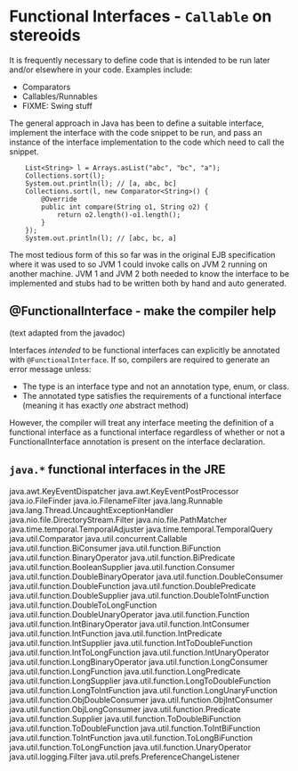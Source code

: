 Functional Interfaces - `Callable` on stereoids
===

It is frequently necessary to define code that is intended
to be run later and/or elsewhere in your code.  Examples include:

* Comparators
* Callables/Runnables
* FIXME:  Swing stuff

The general approach in Java has been to define a suitable interface,
implement the interface with the code snippet to be run, and pass
an instance of the interface implementation to the code which need to
call the snippet.

        List<String> l = Arrays.asList("abc", "bc", "a");
        Collections.sort(l);
        System.out.println(l); // [a, abc, bc]
        Collections.sort(l, new Comparator<String>() {
            @Override
            public int compare(String o1, String o2) {
                return o2.length()-o1.length();
            }
        });
        System.out.println(l); // [abc, bc, a]


The most tedious form of this so far was in the original EJB specification 
where it was used to so JVM 1 could invoke calls on JVM 2 running on 
another machine.  JVM 1 and JVM 2 both needed to know the interface to 
be implemented and stubs had to be written both by hand and auto generated.

@FunctionalInterface - make the compiler help
---
(text adapted from the javadoc) 

Interfaces _intended_ to be functional interfaces can explicitly be annotated with 
`@FunctionalInterface`.  If so, compilers are required to 
generate an error message unless:

* The type is an interface type and not an annotation type, enum, or class.
* The annotated type satisfies the requirements of a functional interface (meaning it
  has exactly _one_ abstract method)

However, the compiler will treat any interface meeting the definition of a 
functional interface as a functional interface regardless of whether or not a 
FunctionalInterface annotation is present on the interface declaration.

`java.*` functional interfaces in the JRE
---
java.awt.KeyEventDispatcher
java.awt.KeyEventPostProcessor
java.io.FileFinder
java.io.FilenameFilter
java.lang.Runnable
java.lang.Thread.UncaughtExceptionHandler
java.nio.file.DirectoryStream.Filter
java.nio.file.PathMatcher
java.time.temporal.TemporalAdjuster
java.time.temporal.TemporalQuery
java.util.Comparator
java.util.concurrent.Callable
java.util.function.BiConsumer
java.util.function.BiFunction
java.util.function.BinaryOperator
java.util.function.BiPredicate
java.util.function.BooleanSupplier
java.util.function.Consumer
java.util.function.DoubleBinaryOperator
java.util.function.DoubleConsumer
java.util.function.DoubleFunction
java.util.function.DoublePredicate
java.util.function.DoubleSupplier
java.util.function.DoubleToIntFunction
java.util.function.DoubleToLongFunction
java.util.function.DoubleUnaryOperator
java.util.function.Function
java.util.function.IntBinaryOperator
java.util.function.IntConsumer
java.util.function.IntFunction
java.util.function.IntPredicate
java.util.function.IntSupplier
java.util.function.IntToDoubleFunction
java.util.function.IntToLongFunction
java.util.function.IntUnaryOperator
java.util.function.LongBinaryOperator
java.util.function.LongConsumer
java.util.function.LongFunction
java.util.function.LongPredicate
java.util.function.LongSupplier
java.util.function.LongToDoubleFunction
java.util.function.LongToIntFunction
java.util.function.LongUnaryFunction
java.util.function.ObjDoubleConsumer
java.util.function.ObjIntConsumer
java.util.function.ObjLongConsumer
java.util.function.Predicate
java.util.function.Supplier
java.util.function.ToDoubleBiFunction
java.util.function.ToDoubleFunction
java.util.function.ToIntBiFunction
java.util.function.ToIntFunction
java.util.function.ToLongBiFunction
java.util.function.ToLongFunction
java.util.function.UnaryOperator
java.util.logging.Filter
java.util.prefs.PreferenceChangeListener

